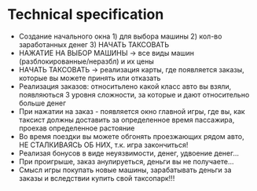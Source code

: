 # Technical specification

- Создание начального окна 1) для выбора машины 2) кол-во заработанных денег 3) НАЧАТЬ ТАКСОВАТЬ
- НАЖАТИЕ НА ВЫБОР МАШИНЫ -> все виды машин (разблокированные/неразбл) и их цены
- НАЧАТЬ ТАКСОВАТЬ -> реализация карты, где появляется заказы, которые вы можете принять или отказать
- Реализация заказов: относитьлено какой класс авто вы взяли, появляються 3 уровня сложности, за которые и дают относительно больше денег
- При нажатии на заказ - появляется окно главной игры, где вы, как таксист должны доставить за определенное время пассажира, проехав определенное растояние 
- Во время поездки вы можете обгонять проезжающих рядом авто, НЕ СТАЛКИВАЯСЬ ОБ НИХ, т.к. игра закончиться!
- Реализая бонусов в виде неуязвимости, денег, удвоение денег...
- При проигрыше, заказ анулируеться, деньги вы не получаете...
- Смысл игры покупать новые машины, зарабатывать деньги за заказы и вследствии купить свой таксопарк!!!



